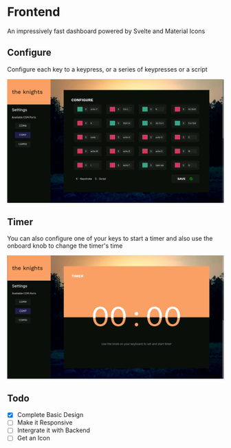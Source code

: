 # Frontend

An impressively fast dashboard powered by Svelte and Material Icons

## Configure

Configure each key to a keypress, or a series of keypresses or a script

![Screenshot1](./screenshot1.png)

## Timer

You can also configure one of your keys to start a timer and also use the onboard knob to change the timer's time

![Screenshot1](./screenshot2.png)

## Todo
- [x] Complete Basic Design
- [ ] Make it Responsive
- [ ] Intergrate it with Backend
- [ ] Get an Icon